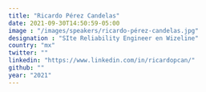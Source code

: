 ```yaml
---
title: "Ricardo Pérez Candelas"
date: 2021-09-30T14:50:59-05:00
image : "/images/speakers/ricardo-pérez-candelas.jpg"
designation : "SIte Reliability Engineer en Wizeline"
country: "mx"
twitter: ""
linkedin: "https://www.linkedin.com/in/ricardopcan/"
github: ""
year: "2021"
---
```


